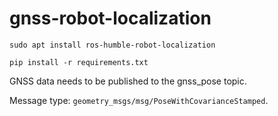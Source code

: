 # gnss-robot-localization

```
sudo apt install ros-humble-robot-localization
```
```
pip install -r requirements.txt
```


GNSS data needs to be published to the gnss_pose topic. 

Message type: `geometry_msgs/msg/PoseWithCovarianceStamped`.

